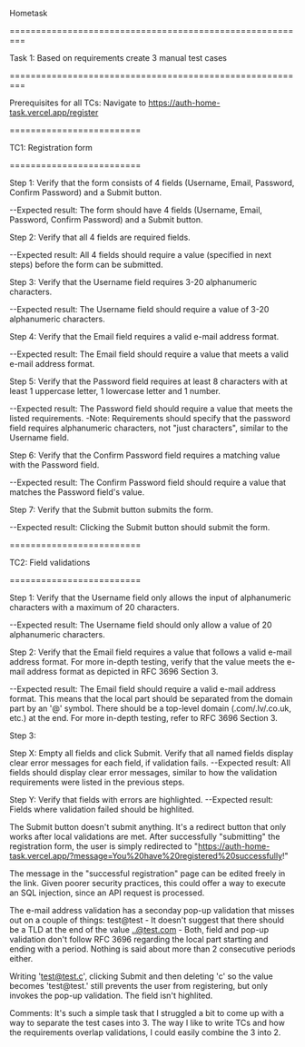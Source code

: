 Hometask

=========================================================

Task 1: Based on requirements create 3 manual test cases

=========================================================

Prerequisites for all TCs: Navigate to https://auth-home-task.vercel.app/register

=========================

TC1: Registration form

=========================


Step 1: Verify that the form consists of 4 fields (Username, Email, Password, Confirm Password) and a Submit button.

--Expected result: The form should have 4 fields (Username, Email, Password, Confirm Password) and a Submit button.


Step 2: Verify that all 4 fields are required fields.

--Expected result: All 4 fields should require a value (specified in next steps) before the form can be submitted.


Step 3: Verify that the Username field requires 3-20 alphanumeric characters.

--Expected result: The Username field should require a value of 3-20 alphanumeric characters.


Step 4: Verify that the Email field requires a valid e-mail address format.

--Expected result: The Email field should require a value that meets a valid e-mail address format.


Step 5: Verify that the Password field requires at least 8 characters with at least 1 uppercase letter, 1 lowercase letter and 1 number.

--Expected result: The Password field should require a value that meets the listed requirements.
-Note: Requirements should specify that the password field requires alphanumeric characters, not "just characters", similar to the Username field.


Step 6: Verify that the Confirm Password field requires a matching value with the Password field.

--Expected result: The Confirm Password field should require a value that matches the Password field's value.


Step 7: Verify that the Submit button submits the form.

--Expected result: Clicking the Submit button should submit the form.


=========================

TC2: Field validations

=========================


Step 1: Verify that the Username field only allows the input of alphanumeric characters with a maximum of 20 characters.

--Expected result: The Username field should only allow a value of 20 alphanumeric characters.


Step 2: Verify that the Email field requires a value that follows a valid e-mail address format. 
For more in-depth testing, verify that the value meets the e-mail address format as depicted in RFC 3696 Section 3.

--Expected result: The Email field should require a valid e-mail address format.
This means that the local part should be separated from the domain part by an '@' symbol. There should be a top-level domain (.com/.lv/.co.uk, etc.) at the end.
For more in-depth testing, refer to RFC 3696 Section 3.


Step 3: 

Step X: Empty all fields and click Submit. Verify that all named fields display clear error messages for each field, if validation fails.
--Expected result: All fields should display clear error messages, similar to how the validation requirements were listed in the previous steps.

Step Y: Verify that fields with errors are highlighted.
--Expected result: Fields where validation failed should be highlited.




The Submit button doesn't submit anything. It's a redirect button that only works after local validations are met.
After successfully "submitting" the registration form, the user is simply redirected to "https://auth-home-task.vercel.app/?message=You%20have%20registered%20successfully!"

The message in the "successful registration" page can be edited freely in the link. Given poorer security practices, this could offer a way to execute an SQL injection, since an API request is processed.

The e-mail address validation has a seconday pop-up validation that misses out on a couple of things: 
test@test - It doesn't suggest that there should be a TLD at the end of the value
..@test.com - Both, field and pop-up validation don't follow RFC 3696 regarding the local part starting and ending with a period. Nothing is said about more than 2 consecutive periods either.

Writing 'test@test.c', clicking Submit and then deleting 'c' so the value becomes 'test@test.' still prevents the user from registering, but only invokes the pop-up validation. The field isn't highlited.

Comments:
It's such a simple task that I struggled a bit to come up with a way to separate the test cases into 3. The way I like to write TCs and how the requirements overlap validations, I could easily combine the 3 into 2.